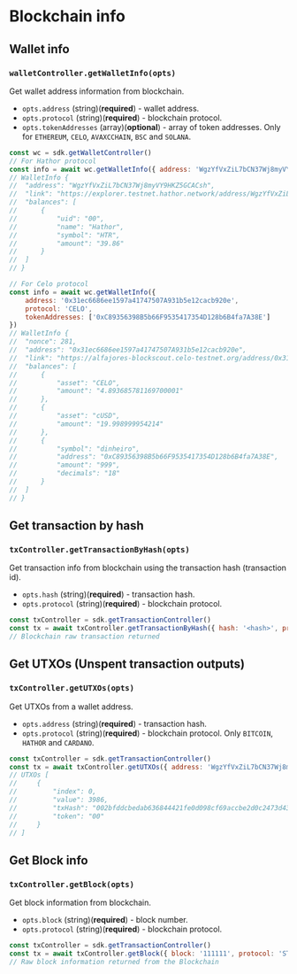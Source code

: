 # Blockchain info

## Wallet info

### `walletController.getWalletInfo(opts)`

Get wallet address information from blockchain.

* `opts.address` (string)(**required**) - wallet address. 
* `opts.protocol` (string)(**required**) - blockchain protocol.
* `opts.tokenAddresses` (array)(**optional**) - array of token addresses. Only for `ETHEREUM`, `CELO`, `AVAXCCHAIN`, `BSC` and `SOLANA`.

```js
const wc = sdk.getWalletController()
// For Hathor protocol
const info = await wc.getWalletInfo({ address: 'WgzYfVxZiL7bCN37Wj8myVY9HKZ5GCACsh', protocol: 'HATHOR' })
// WalletInfo {
// 	"address": "WgzYfVxZiL7bCN37Wj8myVY9HKZ5GCACsh",
// 	"link": "https://explorer.testnet.hathor.network/address/WgzYfVxZiL7bCN37Wj8myVY9HKZ5GCACsh",
// 	"balances": [
// 		{
// 			"uid": "00",
// 			"name": "Hathor",
// 			"symbol": "HTR",
// 			"amount": "39.86"
// 		}
// 	]
// }

// For Celo protocol
const info = await wc.getWalletInfo({
	address: '0x31ec6686ee1597a41747507A931b5e12cacb920e',
	protocol: 'CELO',
	tokenAddresses: ['0xC89356398B5b66F9535417354D128b6B4fa7A38E']
})
// WalletInfo {
// 	"nonce": 281,
// 	"address": "0x31ec6686ee1597a41747507A931b5e12cacb920e",
// 	"link": "https://alfajores-blockscout.celo-testnet.org/address/0x31ec6686ee1597a41747507A931b5e12cacb920e",
// 	"balances": [
// 		{
// 			"asset": "CELO",
// 			"amount": "4.893685781169700001"
// 		},
// 		{
// 			"asset": "cUSD",
// 			"amount": "19.998999954214"
// 		},
// 		{
// 			"symbol": "dinheiro",
// 			"address": "0xC89356398B5b66F9535417354D128b6B4fa7A38E",
// 			"amount": "999",
// 			"decimals": "18"
// 		}
// 	]
// }
```

## Get transaction by hash

### `txController.getTransactionByHash(opts)`

Get transaction info from blockchain using the transaction hash (transaction id).

* `opts.hash` (string)(**required**) - transaction hash.
* `opts.protocol` (string)(**required**) - blockchain protocol.

```js
const txController = sdk.getTransactionController()
const tx = await txController.getTransactionByHash({ hash: '<hash>', protocol: 'STELLAR' })
// Blockchain raw transaction returned
```

## Get UTXOs (Unspent transaction outputs)

### `txController.getUTXOs(opts)`

Get UTXOs from a wallet address.

* `opts.address` (string)(**required**) - transaction hash.
* `opts.protocol` (string)(**required**) - blockchain protocol. Only `BITCOIN`, `HATHOR` and `CARDANO`.

```js
const txController = sdk.getTransactionController()
const tx = await txController.getUTXOs({ address: 'WgzYfVxZiL7bCN37Wj8myVY9HKZ5GCACsh', protocol: 'HATHOR' })
// UTXOs [
//     {
//         "index": 0,
//         "value": 3986,
//         "txHash": "002bfddcbedab636844421fe0d098cf69accbe2d0c2473d43277483a3b0755df",
//         "token": "00"
//     }
// ]
```

## Get Block info

### `txController.getBlock(opts)`

Get block information from blockchain.

* `opts.block` (string)(**required**) - block number.
* `opts.protocol` (string)(**required**) - blockchain protocol.

```js
const txController = sdk.getTransactionController()
const tx = await txController.getBlock({ block: '111111', protocol: 'STELLAR' })
// Raw block information returned from the Blockchain
```

